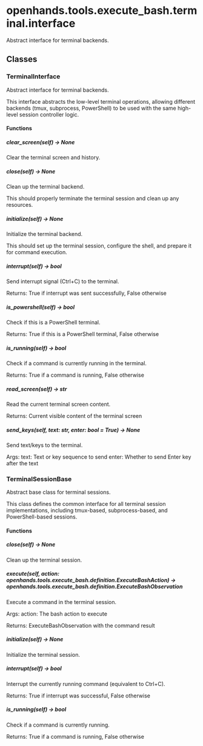 # openhands.tools.execute_bash.terminal.interface

Abstract interface for terminal backends.

## Classes

### TerminalInterface

Abstract interface for terminal backends.

This interface abstracts the low-level terminal operations, allowing
different backends (tmux, subprocess, PowerShell) to be used with
the same high-level session controller logic.

#### Functions

##### clear_screen(self) -> None

Clear the terminal screen and history.

##### close(self) -> None

Clean up the terminal backend.

This should properly terminate the terminal session and
clean up any resources.

##### initialize(self) -> None

Initialize the terminal backend.

This should set up the terminal session, configure the shell,
and prepare it for command execution.

##### interrupt(self) -> bool

Send interrupt signal (Ctrl+C) to the terminal.

Returns:
    True if interrupt was sent successfully, False otherwise

##### is_powershell(self) -> bool

Check if this is a PowerShell terminal.

Returns:
    True if this is a PowerShell terminal, False otherwise

##### is_running(self) -> bool

Check if a command is currently running in the terminal.

Returns:
    True if a command is running, False otherwise

##### read_screen(self) -> str

Read the current terminal screen content.

Returns:
    Current visible content of the terminal screen

##### send_keys(self, text: str, enter: bool = True) -> None

Send text/keys to the terminal.

Args:
    text: Text or key sequence to send
    enter: Whether to send Enter key after the text

### TerminalSessionBase

Abstract base class for terminal sessions.

This class defines the common interface for all terminal session implementations,
including tmux-based, subprocess-based, and PowerShell-based sessions.

#### Functions

##### close(self) -> None

Clean up the terminal session.

##### execute(self, action: openhands.tools.execute_bash.definition.ExecuteBashAction) -> openhands.tools.execute_bash.definition.ExecuteBashObservation

Execute a command in the terminal session.

Args:
    action: The bash action to execute

Returns:
    ExecuteBashObservation with the command result

##### initialize(self) -> None

Initialize the terminal session.

##### interrupt(self) -> bool

Interrupt the currently running command (equivalent to Ctrl+C).

Returns:
    True if interrupt was successful, False otherwise

##### is_running(self) -> bool

Check if a command is currently running.

Returns:
    True if a command is running, False otherwise

